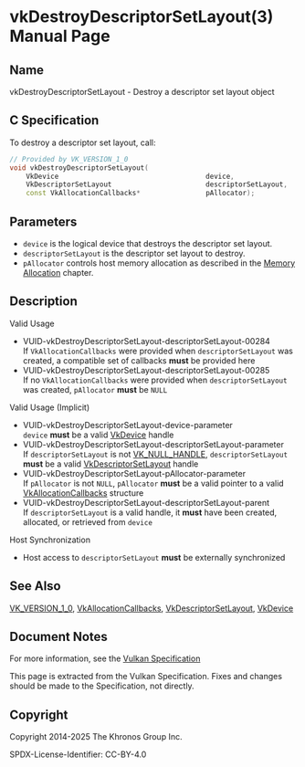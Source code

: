 # vkDestroyDescriptorSetLayout(3) Manual Page

## Name

vkDestroyDescriptorSetLayout - Destroy a descriptor set layout object



## [](#_c_specification)C Specification

To destroy a descriptor set layout, call:

```c++
// Provided by VK_VERSION_1_0
void vkDestroyDescriptorSetLayout(
    VkDevice                                    device,
    VkDescriptorSetLayout                       descriptorSetLayout,
    const VkAllocationCallbacks*                pAllocator);
```

## [](#_parameters)Parameters

- `device` is the logical device that destroys the descriptor set layout.
- `descriptorSetLayout` is the descriptor set layout to destroy.
- `pAllocator` controls host memory allocation as described in the [Memory Allocation](https://registry.khronos.org/vulkan/specs/latest/html/vkspec.html#memory-allocation) chapter.

## [](#_description)Description

Valid Usage

- [](#VUID-vkDestroyDescriptorSetLayout-descriptorSetLayout-00284)VUID-vkDestroyDescriptorSetLayout-descriptorSetLayout-00284  
  If `VkAllocationCallbacks` were provided when `descriptorSetLayout` was created, a compatible set of callbacks **must** be provided here
- [](#VUID-vkDestroyDescriptorSetLayout-descriptorSetLayout-00285)VUID-vkDestroyDescriptorSetLayout-descriptorSetLayout-00285  
  If no `VkAllocationCallbacks` were provided when `descriptorSetLayout` was created, `pAllocator` **must** be `NULL`

Valid Usage (Implicit)

- [](#VUID-vkDestroyDescriptorSetLayout-device-parameter)VUID-vkDestroyDescriptorSetLayout-device-parameter  
  `device` **must** be a valid [VkDevice](https://registry.khronos.org/vulkan/specs/latest/man/html/VkDevice.html) handle
- [](#VUID-vkDestroyDescriptorSetLayout-descriptorSetLayout-parameter)VUID-vkDestroyDescriptorSetLayout-descriptorSetLayout-parameter  
  If `descriptorSetLayout` is not [VK\_NULL\_HANDLE](https://registry.khronos.org/vulkan/specs/latest/man/html/VK_NULL_HANDLE.html), `descriptorSetLayout` **must** be a valid [VkDescriptorSetLayout](https://registry.khronos.org/vulkan/specs/latest/man/html/VkDescriptorSetLayout.html) handle
- [](#VUID-vkDestroyDescriptorSetLayout-pAllocator-parameter)VUID-vkDestroyDescriptorSetLayout-pAllocator-parameter  
  If `pAllocator` is not `NULL`, `pAllocator` **must** be a valid pointer to a valid [VkAllocationCallbacks](https://registry.khronos.org/vulkan/specs/latest/man/html/VkAllocationCallbacks.html) structure
- [](#VUID-vkDestroyDescriptorSetLayout-descriptorSetLayout-parent)VUID-vkDestroyDescriptorSetLayout-descriptorSetLayout-parent  
  If `descriptorSetLayout` is a valid handle, it **must** have been created, allocated, or retrieved from `device`

Host Synchronization

- Host access to `descriptorSetLayout` **must** be externally synchronized

## [](#_see_also)See Also

[VK\_VERSION\_1\_0](https://registry.khronos.org/vulkan/specs/latest/man/html/VK_VERSION_1_0.html), [VkAllocationCallbacks](https://registry.khronos.org/vulkan/specs/latest/man/html/VkAllocationCallbacks.html), [VkDescriptorSetLayout](https://registry.khronos.org/vulkan/specs/latest/man/html/VkDescriptorSetLayout.html), [VkDevice](https://registry.khronos.org/vulkan/specs/latest/man/html/VkDevice.html)

## [](#_document_notes)Document Notes

For more information, see the [Vulkan Specification](https://registry.khronos.org/vulkan/specs/latest/html/vkspec.html#vkDestroyDescriptorSetLayout)

This page is extracted from the Vulkan Specification. Fixes and changes should be made to the Specification, not directly.

## [](#_copyright)Copyright

Copyright 2014-2025 The Khronos Group Inc.

SPDX-License-Identifier: CC-BY-4.0